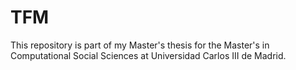# TFM
This repository is part of my Master's thesis for the Master's in Computational Social Sciences at Universidad Carlos III de Madrid.
